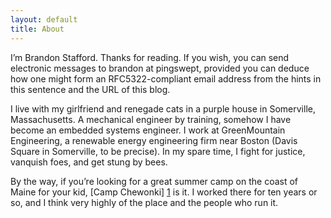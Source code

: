 ```yaml
---
layout: default 
title: About
---
```


I’m Brandon Stafford. Thanks for reading. If you wish, you can send electronic messages to brandon at pingswept, provided you can deduce how one might form an RFC5322-compliant email address from the hints in this sentence and the URL of this blog.

I live with my girlfriend and renegade cats in a purple house in Somerville, Massachusetts. A mechanical engineer by training, somehow I have become an embedded systems engineer. I work at GreenMountain Engineering, a renewable energy engineering firm near Boston (Davis Square in Somerville, to be precise). In my spare time, I fight for justice, vanquish foes, and get stung by bees.

By the way, if you’re looking for a great summer camp on the coast of Maine for your kid, [Camp Chewonki] [1] is it. I worked there for ten years or so, and I think very highly of the place and the people who run it.

[1]: http://chewonki.org
